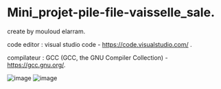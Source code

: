 # Mini_projet-pile-file-vaisselle_sale.
create by mouloud elarram.

code editor : visual studio code - https://code.visualstudio.com/ .

compilateur : GCC (GCC, the GNU Compiler Collection) - https://gcc.gnu.org/.

![image](https://user-images.githubusercontent.com/78663674/188176943-47cd064e-81cc-4512-a45c-852a6202466d.png)
![image](https://user-images.githubusercontent.com/78663674/188176967-f409f568-7211-48eb-b792-363fc0d419d5.png)

